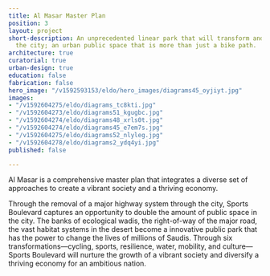 ```yaml
---
title: Al Masar Master Plan
position: 3
layout: project
short-description: An unprecedented linear park that will transform and reconnect
  the city; an urban public space that is more than just a bike path.
architecture: true
curatorial: true
urban-design: true
education: false
fabrication: false
hero_image: "/v1592593153/eldo/hero_images/diagrams45_oyjiyt.jpg"
images:
- "/v1592604275/eldo/diagrams_tc8kti.jpg"
- "/v1592604273/eldo/diagrams51_kgugbc.jpg"
- "/v1592604274/eldo/diagrams48_xrls0t.jpg"
- "/v1592604274/eldo/diagrams45_e7em7s.jpg"
- "/v1592604275/eldo/diagrams52_nlyleg.jpg"
- "/v1592604278/eldo/diagrams2_ydq4yi.jpg"
published: false

---
```

Al Masar is a comprehensive master plan that integrates a diverse set of approaches to create a vibrant society and a thriving economy.

Through the removal of a major highway system through the city, Sports Boulevard captures an opportunity to double the amount of public space in the city. The banks of ecological wadis, the right-of-way of the major road, the vast habitat systems in the desert become a innovative public park that has the power to change the lives of millions of Saudis. Through six transformations—cycling, sports, resilience, water, mobility, and culture—Sports Boulevard will nurture the growth of a vibrant society and diversify a thriving economy for an ambitious nation.